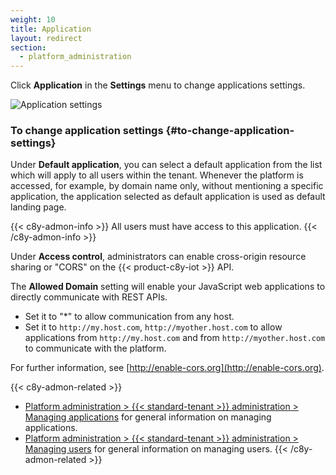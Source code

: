 ```yaml
---
weight: 10
title: Application
layout: redirect
section:
  - platform_administration
---
```


Click **Application** in the **Settings** menu to change applications settings.

![Application settings](/images/users-guide/Administration/admin-settings-application.png)

### To change application settings {#to-change-application-settings}

Under **Default application**, you can select a default application from the list which will apply to all users within the tenant. Whenever the platform is accessed, for example, by domain name only, without mentioning a specific application, the application selected as default application is used as default landing page.

{{< c8y-admon-info >}}
All users must have access to this application.
{{< /c8y-admon-info >}}

Under **Access control**, administrators can enable cross-origin resource sharing or "CORS" on the {{< product-c8y-iot >}} API.

The **Allowed Domain** setting will enable your JavaScript web applications to directly communicate with REST APIs.

* Set it to "*" to allow communication from any host.
* Set it to `http://my.host.com`, `http://myother.host.com` to allow applications from `http://my.host.com` and from `http://myother.host.com` to communicate with the platform.

For further information, see [http://enable-cors.org](http://enable-cors.org).

{{< c8y-admon-related >}}
- [Platform administration > {{< standard-tenant >}} administration > Managing applications](/standard-tenant/ecosystem/#managing-applications) for general information on managing applications.
- [Platform administration > {{< standard-tenant >}} administration > Managing users](/standard-tenant/managing-users/) for general information on managing users.
{{< /c8y-admon-related >}}
